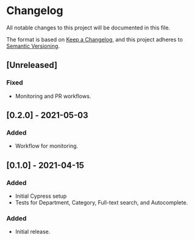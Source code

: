# Changelog

All notable changes to this project will be documented in this file.

The format is based on [Keep a Changelog](https://keepachangelog.com/en/1.0.0/),
and this project adheres to [Semantic Versioning](https://semver.org/spec/v2.0.0.html).

## [Unreleased]

### Fixed

- Monitoring and PR workflows.

## [0.2.0] - 2021-05-03

### Added

- Workflow for monitoring.

## [0.1.0] - 2021-04-15

### Added

- Initial Cypress setup
- Tests for Department, Category, Full-text search, and Autocomplete.

### Added

- Initial release.
